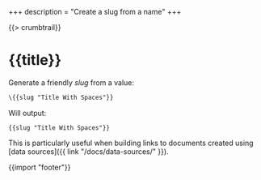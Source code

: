 +++
description = "Create a slug from a name"
+++

{{> crumbtrail}}

# {{title}}

Generate a friendly *slug* from a value:

```handlebars
\{{slug "Title With Spaces"}}
```

Will output:

```
{{slug "Title With Spaces"}}
```

This is particularly useful when building links to documents created using [data sources]({{ link "/docs/data-sources/" }}).

{{import "footer"}}
